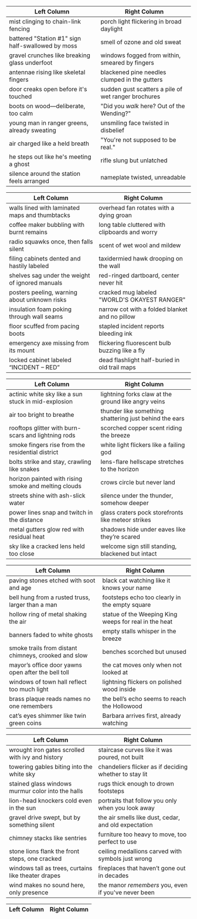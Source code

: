 | Left Column | Right Column |
|------------|-------------|
| mist clinging to chain-link fencing | porch light flickering in broad daylight |
| battered "Station #1" sign half-swallowed by moss | smell of ozone and old sweat |
| gravel crunches like breaking glass underfoot | windows fogged from within, smeared by fingers |
| antennae rising like skeletal fingers | blackened pine needles clumped in the gutters |
| door creaks open before it's touched | sudden gust scatters a pile of wet ranger brochures |
| boots on wood—deliberate, too calm | "Did you *walk* here? Out of the Wending?" |
| young man in ranger greens, already sweating | unsmiling face twisted in disbelief |
| air charged like a held breath | "You're not supposed to be real." |
| he steps out like he's meeting a ghost | rifle slung but unlatched |
| silence around the station feels arranged | nameplate twisted, unreadable |

| Left Column | Right Column |
|------------|-------------|
| walls lined with laminated maps and thumbtacks | overhead fan rotates with a dying groan           |
| coffee maker bubbling with burnt remains        | long table cluttered with clipboards and worry    |
| radio squawks once, then falls silent           | scent of wet wool and mildew                      |
| filing cabinets dented and hastily labeled      | taxidermied hawk drooping on the wall             |
| shelves sag under the weight of ignored manuals | red-ringed dartboard, center never hit            |
| posters peeling, warning about unknown risks    | cracked mug labeled "WORLD'S OKAYEST RANGER"      |
| insulation foam poking through wall seams       | narrow cot with a folded blanket and no pillow    |
| floor scuffed from pacing boots                 | stapled incident reports bleeding ink             |
| emergency axe missing from its mount            | flickering fluorescent bulb buzzing like a fly    |
| locked cabinet labeled “INCIDENT – RED”         | dead flashlight half-buried in old trail maps     |

| Left Column | Right Column |
|------------|-------------|
| actinic white sky like a sun stuck in mid-explosion | lightning forks claw at the ground like angry veins  |
| air too bright to breathe                            | thunder like something shattering just behind the ears|
| rooftops glitter with burn-scars and lightning rods  | scorched copper scent riding the breeze              |
| smoke fingers rise from the residential district     | white light flickers like a failing god              |
| bolts strike and stay, crawling like snakes          | lens-flare hellscape stretches to the horizon        |
| horizon painted with rising smoke and melting clouds | crows circle but never land                         |
| streets shine with ash-slick water                   | silence under the thunder, somehow deeper            |
| power lines snap and twitch in the distance          | glass craters pock storefronts like meteor strikes   |
| metal gutters glow red with residual heat            | shadows hide under eaves like they’re scared         |
| sky like a cracked lens held too close               | welcome sign still standing, blackened but intact    |


| Left Column | Right Column |
|------------|-------------|
| paving stones etched with soot and age             | black cat watching like it knows your name           |
| bell hung from a rusted truss, larger than a man   | footsteps echo too clearly in the empty square       |
| hollow ring of metal shaking the air               | statue of the Weeping King weeps for real in the heat|
| banners faded to white ghosts                      | empty stalls whisper in the breeze                   |
| smoke trails from distant chimneys, crooked and slow| benches scorched but unused                          |
| mayor’s office door yawns open after the bell toll | the cat moves only when not looked at                |
| windows of town hall reflect too much light        | lightning flickers on polished wood inside           |
| brass plaque reads names no one remembers          | the bell’s echo seems to reach the Hollowood         |
| cat’s eyes shimmer like twin green coins           | Barbara arrives first, already watching              |



| Left Column | Right Column |
|------------|-------------|
| wrought iron gates scrolled with ivy and history   | staircase curves like it was poured, not built       |
| towering gables biting into the white sky          | chandeliers flicker as if deciding whether to stay lit|
| stained glass windows murmur color into the halls  | rugs thick enough to drown footsteps                 |
| lion-head knockers cold even in the sun            | portraits that follow you only when you look away    |
| gravel drive swept, but by something silent         | the air smells like dust, cedar, and old expectation |
| chimney stacks like sentries                        | furniture too heavy to move, too perfect to use      |
| stone lions flank the front steps, one cracked      | ceiling medallions carved with symbols just wrong    |
| windows tall as trees, curtains like theater drapes | fireplaces that haven’t gone out in decades          |
| wind makes no sound here, only presence             | the manor *remembers* you, even if you've never been |




| Left Column | Right Column |
|------------|-------------|
